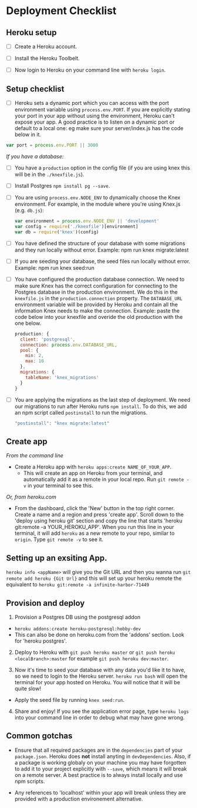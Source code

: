 # Deployment Checklist

## Heroku setup

- [ ] Create a Heroku account.
- [ ] Install the Heroku Toolbelt.
- [ ] Now login to Heroku on your command line with `heroku login`.


## Setup checklist

- [ ] Heroku sets a dynamic port which you can access with the port environment variable using `process.env.PORT`. If you are explicitly stating your port in your app without using the environment, Heroku can't expose your app. A good practice is to listen on a dynamic port or default to a local one: eg make sure your server/index.js has the code below in it.
```js
var port = process.env.PORT || 3000
```

*If you have a database:*

- [ ] You have a `production` option in the config file (if you are using knex this will be in the `./knexfile.js`).
- [ ] Install Postgres `npm install pg --save`.
- [ ] You are using `process.env.NODE_ENV` to dynamically choose the Knex environment. For example, in the module where you're using Knex.js (e.g. `db.js`):

  ```js
  var environment = process.env.NODE_ENV || 'development'
  var config = require('./knexfile')[environment]
  var db = require('knex')(config)
  ```

- [ ] You have defined the structure of your database with some migrations and they run locally without error. Example: npm run knex migrate:latest
- [ ] If you are seeding your database, the seed files run locally without error. Example: npm run knex seed:run
- [ ] You have configured the production database connection. We need to make sure Knex has the correct configuration for connecting to the Postgres database in the production environment. We do this in the `knexfile.js` in the `production.connection` property. The `DATABASE_URL` environment variable will be provided by Heroku and contain all the information Knex needs to make the connection. Example: paste the code below into your knexfile and overide the old production with the one below.

  ```js
  production: {
    client: 'postgresql',
    connection: process.env.DATABASE_URL,
    pool: {
      min: 2,
      max: 10
    },
    migrations: {
      tableName: 'knex_migrations'
    }
  }
  ```

- [ ] You are applying the migrations as the last step of deployment. We need our migrations to run after Heroku runs `npm install`. To do this, we add an npm script called `postinstall` to run the migrations.

  ```js
  "postinstall": "knex migrate:latest"
  ```


## Create app
 
*From the command line*

* Create a Heroku app with `heroku apps:create NAME_OF_YOUR_APP`.
  - This will create an app on Heroku from your terminal, and automatically add it as a remote in your local repo. Run `git remote -v` in your terminal to see this.

*Or, from heroku.com*

* From the dashboard, click the 'New' button in the top right corner. Create a name and a region and press 'create app'. Scroll down to the 'deploy using heroku git' section and copy the line that starts 'heroku git:remote -a YOUR_HEROKU_APP'. When you run this line in your terminal, it will add `heroku` as a new remote to your repo, similar to `origin`. Type `git remote -v` to see it.

## Setting up an exsiting App.

`heroku info <appName>` will give you the Git URL and then you wanna run `git remote add heroku {Git Url}` and this will set up your heroku remote the equivalent to `heroku git:remote -a infinite-harbor-71449` 


## Provision and deploy

1. Provision a Postgres DB using the postgresql addon
  - `heroku addons:create heroku-postgresql:hobby-dev`
  - This can also be done on heroku.com from the 'addons' section. Look for 'heroku postgres'.

2. Deploy to Heroku with `git push heroku master` or `git push heroku <localBranch>:master` for example `git push heroku dev:master`.

3. Now it's time to seed your database with any data you'd like it to have, so we need to login to the Heroku server. `heroku run bash` will open the terminal for your app hosted on Heroku. You will notice that it will be quite slow!
 - Apply the seed file by running `knex seed:run`.

4. Share and enjoy! If you see the application error page, type `heroku logs` into your command line in order to debug what may have gone wrong.


## Common gotchas

- Ensure that all required packages are in the `dependencies` part of your `package.json`. Heroku does **not** install anyting in `devDependencies`. Also, if a package is working globaly on your machine you may have forgotten to add it to your project explicitly with `--save`, which means it will break on a remote server. A best practice is to always install locally and use npm scripts.

- Any references to 'localhost' within your app will break unless they are provided with a production environement alternative.
